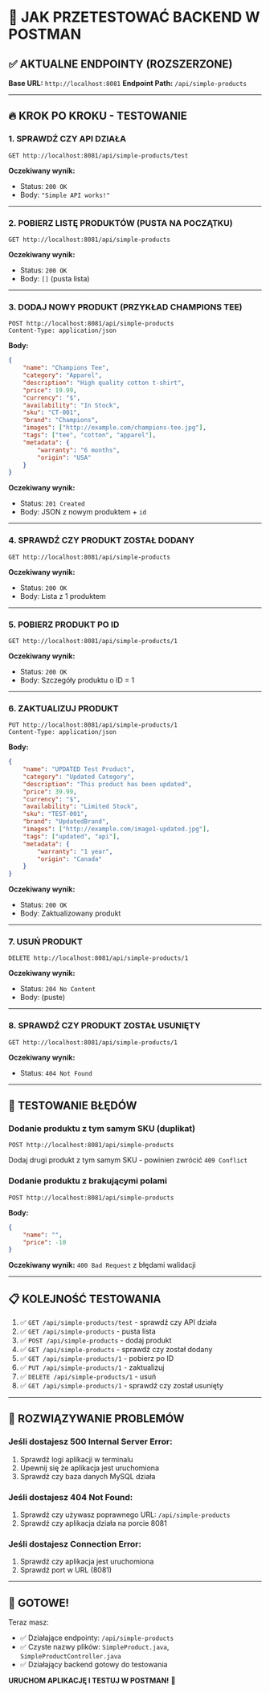 # 🚀 JAK PRZETESTOWAĆ BACKEND W POSTMAN

## ✅ AKTUALNE ENDPOINTY (ROZSZERZONE)

**Base URL:** `http://localhost:8081`
**Endpoint Path:** `/api/simple-products`

---

## 🔥 KROK PO KROKU - TESTOWANIE

### 1. **SPRAWDŹ CZY API DZIAŁA**
```
GET http://localhost:8081/api/simple-products/test
```
**Oczekiwany wynik:**
- Status: `200 OK`
- Body: `"Simple API works!"`

---

### 2. **POBIERZ LISTĘ PRODUKTÓW (PUSTA NA POCZĄTKU)**
```
GET http://localhost:8081/api/simple-products
```
**Oczekiwany wynik:**
- Status: `200 OK`
- Body: `[]` (pusta lista)

---

### 3. **DODAJ NOWY PRODUKT (PRZYKŁAD CHAMPIONS TEE)**
```
POST http://localhost:8081/api/simple-products
Content-Type: application/json
```

**Body:**
```json
{
    "name": "Champions Tee",
    "category": "Apparel",
    "description": "High quality cotton t-shirt",
    "price": 19.99,
    "currency": "$",
    "availability": "In Stock",
    "sku": "CT-001",
    "brand": "Champions",
    "images": ["http://example.com/champions-tee.jpg"],
    "tags": ["tee", "cotton", "apparel"],
    "metadata": {
        "warranty": "6 months",
        "origin": "USA"
    }
}
```

**Oczekiwany wynik:**
- Status: `201 Created`
- Body: JSON z nowym produktem + `id`

---

### 4. **SPRAWDŹ CZY PRODUKT ZOSTAŁ DODANY**
```
GET http://localhost:8081/api/simple-products
```
**Oczekiwany wynik:**
- Status: `200 OK`
- Body: Lista z 1 produktem

---

### 5. **POBIERZ PRODUKT PO ID**
```
GET http://localhost:8081/api/simple-products/1
```
**Oczekiwany wynik:**
- Status: `200 OK`
- Body: Szczegóły produktu o ID = 1

---

### 6. **ZAKTUALIZUJ PRODUKT**
```
PUT http://localhost:8081/api/simple-products/1
Content-Type: application/json
```

**Body:**
```json
{
    "name": "UPDATED Test Product",
    "category": "Updated Category",
    "description": "This product has been updated",
    "price": 39.99,
    "currency": "$",
    "availability": "Limited Stock",
    "sku": "TEST-001",
    "brand": "UpdatedBrand",
    "images": ["http://example.com/image1-updated.jpg"],
    "tags": ["updated", "api"],
    "metadata": {
        "warranty": "1 year",
        "origin": "Canada"
    }
}
```

**Oczekiwany wynik:**
- Status: `200 OK`
- Body: Zaktualizowany produkt

---

### 7. **USUŃ PRODUKT**
```
DELETE http://localhost:8081/api/simple-products/1
```
**Oczekiwany wynik:**
- Status: `204 No Content`
- Body: (puste)

---

### 8. **SPRAWDŹ CZY PRODUKT ZOSTAŁ USUNIĘTY**
```
GET http://localhost:8081/api/simple-products/1
```
**Oczekiwany wynik:**
- Status: `404 Not Found`

---

## 🎯 TESTOWANIE BŁĘDÓW

### Dodanie produktu z tym samym SKU (duplikat)
```
POST http://localhost:8081/api/simple-products
```
Dodaj drugi produkt z tym samym SKU - powinien zwrócić `409 Conflict`

### Dodanie produktu z brakującymi polami
```
POST http://localhost:8081/api/simple-products
```
**Body:**
```json
{
    "name": "",
    "price": -10
}
```
**Oczekiwany wynik:** `400 Bad Request` z błędami walidacji

---

## 📋 KOLEJNOŚĆ TESTOWANIA

1. ✅ `GET /api/simple-products/test` - sprawdź czy API działa
2. ✅ `GET /api/simple-products` - pusta lista
3. ✅ `POST /api/simple-products` - dodaj produkt
4. ✅ `GET /api/simple-products` - sprawdź czy został dodany
5. ✅ `GET /api/simple-products/1` - pobierz po ID
6. ✅ `PUT /api/simple-products/1` - zaktualizuj
7. ✅ `DELETE /api/simple-products/1` - usuń
8. ✅ `GET /api/simple-products/1` - sprawdź czy został usunięty

---

## 🔧 ROZWIĄZYWANIE PROBLEMÓW

### Jeśli dostajesz 500 Internal Server Error:
1. Sprawdź logi aplikacji w terminalu
2. Upewnij się że aplikacja jest uruchomiona
3. Sprawdź czy baza danych MySQL działa

### Jeśli dostajesz 404 Not Found:
1. Sprawdź czy używasz poprawnego URL: `/api/simple-products`
2. Sprawdź czy aplikacja działa na porcie 8081

### Jeśli dostajesz Connection Error:
1. Sprawdź czy aplikacja jest uruchomiona
2. Sprawdź port w URL (8081)

---

## 🎉 GOTOWE!

Teraz masz:
- ✅ Działające endpointy: `/api/simple-products`
- ✅ Czyste nazwy plików: `SimpleProduct.java`, `SimpleProductController.java`
- ✅ Działający backend gotowy do testowania

**URUCHOM APLIKACJĘ I TESTUJ W POSTMAN!** 🚀
